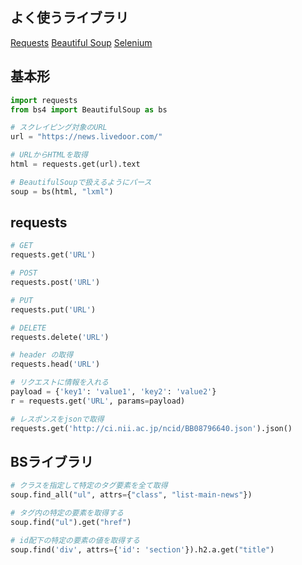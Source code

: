 ## よく使うライブラリ

[Requests](https://2.python-requests.org/en/master/)
[Beautiful Soup](https://www.crummy.com/software/BeautifulSoup/bs4/doc/)
[Selenium](https://kurozumi.github.io/selenium-python/)

## 基本形

``` python
import requests
from bs4 import BeautifulSoup as bs

# スクレイピング対象のURL
url = "https://news.livedoor.com/"

# URLからHTMLを取得
html = requests.get(url).text

# BeautifulSoupで扱えるようにパース
soup = bs(html, "lxml")
```

## requests

``` python
# GET
requests.get('URL')

# POST
requests.post('URL')

# PUT
requests.put('URL')

# DELETE
requests.delete('URL')

# header の取得
requests.head('URL')

# リクエストに情報を入れる
payload = {'key1': 'value1', 'key2': 'value2'}
r = requests.get('URL', params=payload)

# レスポンスをjsonで取得
requests.get('http://ci.nii.ac.jp/ncid/BB08796640.json').json()
```

## BSライブラリ

``` python
# クラスを指定して特定のタグ要素を全て取得
soup.find_all("ul", attrs={"class", "list-main-news"})

# タグ内の特定の要素を取得する
soup.find("ul").get("href")

# id配下の特定の要素の値を取得する
soup.find('div', attrs={'id': 'section'}).h2.a.get("title")
```
